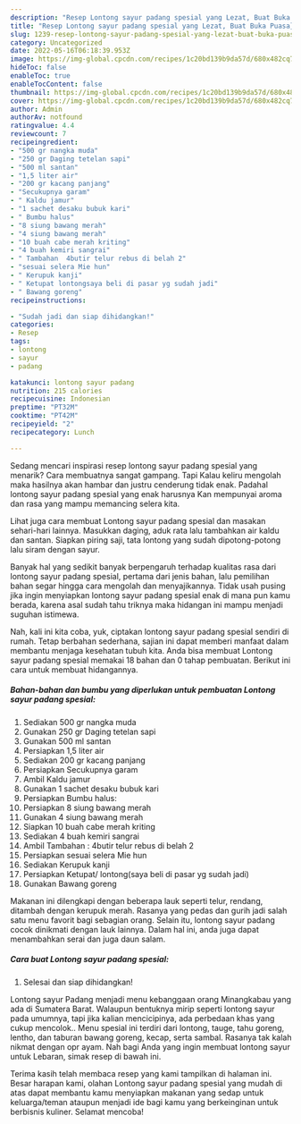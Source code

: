 ```yaml
---
description: "Resep Lontong sayur padang spesial yang Lezat, Buat Buka Puasa}"
title: "Resep Lontong sayur padang spesial yang Lezat, Buat Buka Puasa}"
slug: 1239-resep-lontong-sayur-padang-spesial-yang-lezat-buat-buka-puasa
category: Uncategorized
date: 2022-05-16T06:18:39.953Z
image: https://img-global.cpcdn.com/recipes/1c20bd139b9da57d/680x482cq70/lontong-sayur-padang-spesial-foto-resep-utama.jpg
hideToc: false
enableToc: true
enableTocContent: false
thumbnail: https://img-global.cpcdn.com/recipes/1c20bd139b9da57d/680x482cq70/lontong-sayur-padang-spesial-foto-resep-utama.jpg
cover: https://img-global.cpcdn.com/recipes/1c20bd139b9da57d/680x482cq70/lontong-sayur-padang-spesial-foto-resep-utama.jpg
author: Admin
authorAv: notfound
ratingvalue: 4.4
reviewcount: 7
recipeingredient:
- "500 gr nangka muda"
- "250 gr Daging tetelan sapi"
- "500 ml santan"
- "1,5 liter air"
- "200 gr kacang panjang"
- "Secukupnya garam"
- " Kaldu jamur"
- "1 sachet desaku bubuk kari"
- " Bumbu halus"
- "8 siung bawang merah"
- "4 siung bawang merah"
- "10 buah cabe merah kriting"
- "4 buah kemiri sangrai"
- " Tambahan  4butir telur rebus di belah 2"
- "sesuai selera Mie hun"
- " Kerupuk kanji"
- " Ketupat lontongsaya beli di pasar yg sudah jadi"
- " Bawang goreng"
recipeinstructions:

- "Sudah jadi dan siap dihidangkan!"
categories:
- Resep
tags:
- lontong
- sayur
- padang

katakunci: lontong sayur padang 
nutrition: 215 calories
recipecuisine: Indonesian
preptime: "PT32M"
cooktime: "PT42M"
recipeyield: "2"
recipecategory: Lunch

---
```



Sedang mencari inspirasi resep lontong sayur padang spesial yang menarik? Cara membuatnya sangat gampang. Tapi Kalau keliru mengolah maka hasilnya akan hambar dan justru cenderung tidak enak. Padahal lontong sayur padang spesial yang enak harusnya Kan mempunyai aroma dan rasa yang mampu memancing selera kita.


Lihat juga cara membuat Lontong sayur padang spesial dan masakan sehari-hari lainnya. Masukkan daging, aduk rata lalu tambahkan air kaldu dan santan. Siapkan piring saji, tata lontong yang sudah dipotong-potong lalu siram dengan sayur.

Banyak hal yang sedikit banyak berpengaruh terhadap kualitas rasa dari lontong sayur padang spesial, pertama dari jenis bahan, lalu pemilihan bahan segar hingga cara mengolah dan menyajikannya. Tidak usah pusing jika ingin menyiapkan lontong sayur padang spesial enak di mana pun kamu berada, karena asal sudah tahu triknya maka hidangan ini mampu menjadi suguhan istimewa.


Nah, kali ini kita coba, yuk, ciptakan lontong sayur padang spesial sendiri di rumah. Tetap berbahan sederhana, sajian ini dapat memberi manfaat dalam membantu menjaga kesehatan tubuh kita. Anda bisa membuat Lontong sayur padang spesial memakai 18 bahan dan 0 tahap pembuatan. Berikut ini cara untuk membuat hidangannya.

<!--inarticleads1-->

##### Bahan-bahan dan bumbu yang diperlukan untuk pembuatan Lontong sayur padang spesial:

1. Sediakan 500 gr nangka muda
1. Gunakan 250 gr Daging tetelan sapi
1. Gunakan 500 ml santan
1. Persiapkan 1,5 liter air
1. Sediakan 200 gr kacang panjang
1. Persiapkan Secukupnya garam
1. Ambil  Kaldu jamur
1. Gunakan 1 sachet desaku bubuk kari
1. Persiapkan  Bumbu halus:
1. Persiapkan 8 siung bawang merah
1. Gunakan 4 siung bawang merah
1. Siapkan 10 buah cabe merah kriting
1. Sediakan 4 buah kemiri sangrai
1. Ambil  Tambahan : 4butir telur rebus di belah 2
1. Persiapkan sesuai selera Mie hun
1. Sediakan  Kerupuk kanji
1. Persiapkan  Ketupat/ lontong(saya beli di pasar yg sudah jadi)
1. Gunakan  Bawang goreng


Makanan ini dilengkapi dengan beberapa lauk seperti telur, rendang, ditambah dengan kerupuk merah. Rasanya yang pedas dan gurih jadi salah satu menu favorit bagi sebagian orang. Selain itu, lontong sayur padang cocok dinikmati dengan lauk lainnya. Dalam hal ini, anda juga dapat menambahkan serai dan juga daun salam. 

<!--inarticleads2-->

##### Cara buat Lontong sayur padang spesial:


1. Selesai dan siap dihidangkan!

Lontong sayur Padang menjadi menu kebanggaan orang Minangkabau yang ada di Sumatera Barat. Walaupun bentuknya mirip seperti lontong sayur pada umumnya, tapi jika kalian mencicipinya, ada perbedaan khas yang cukup mencolok.. Menu spesial ini terdiri dari lontong, tauge, tahu goreng, lentho, dan taburan bawang goreng, kecap, serta sambal. Rasanya tak kalah nikmat dengan opr ayam. Nah bagi Anda yang ingin membuat lontong sayur untuk Lebaran, simak resep di bawah ini. 

Terima kasih telah membaca resep yang kami tampilkan di halaman ini. Besar harapan kami, olahan Lontong sayur padang spesial yang mudah di atas dapat membantu kamu menyiapkan makanan yang sedap untuk keluarga/teman ataupun menjadi ide bagi kamu yang berkeinginan untuk berbisnis kuliner. Selamat mencoba!
